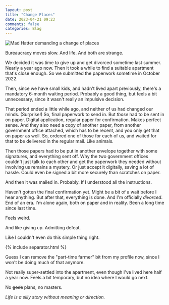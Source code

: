 ```yaml
---
layout: post
title: "Change Places"
date: 2023-04-21 09:23
comments: false
categories: Blag
---
```


![Mad Hatter demanding a change of places]({{site.baseurl}}/images/change.jpg)

Bureaucracy moves slow. And life. And both are strange.

We decided it was time to give up and get divorced sometime last summer. Nearly a year ago now. Then it took a while to find a suitable apartment that's close enough. So we submitted the paperwork sometime in October 2022. 

Then, since we have small kids, and hadn't lived apart previously, there's a mandatory 6-month waiting period. Probably a good thing, but feels a bit unnecessary, since it wasn't really an impulsive decision.

That period ended a little while ago, and neither of us had changed our minds. (Surprise!) So, final paperwork to send in. But *those* had to be sent in on paper. Digital application, regular paper for confirmation. Makes perfect sense. And they also need a copy of another paper, from another government office attached, which has to be recent, and you only get that on paper as well. So, ordered one of those for each of us, and waited for that to be delivered in the regular mail. Like animals.

Then those papers had to be put in another envelope together with some signatures, and everything sent off. Why the two government offices couldn't just talk to each other and get the paperwork they needed without involving us remains a mystery. Or just accept it digitally, saving a lot of hassle. Could even be signed a bit more securely than scratches on paper.

And then it was mailed in. Probably. If I understood all the instructions.

Haven't gotten the final confirmation yet. Might be a bit of a wait before I hear anything. But after that, everything is done. And I'm officially _divorced_. End of an era. I'm alone again, both on paper and in reality. Been a long time since last time.

Feels weird.

And like giving up. Admitting defeat. 

Like I couldn't even do this simple thing right.

{% include separator.html %}

Guess I can remove the "part-time farmer" bit from my profile now, since I won't be doing much of that anymore.

Not really super-settled into the apartment, even though I've lived here half a year now. Feels a bit temporary, but no idea where I would go next.

No ~~gods~~ plans, no masters.

*Life is a silly story without meaning or direction.*